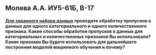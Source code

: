 Молева А.А. ИУ5-61Б, В-17
---

#### [Для заданного набора данных](https://www.kaggle.com/rhuebner/human-resources-data-set) проведите обработку пропусков в данных для одного категориального и одного количественного признака. Какие способы обработки пропусков в данных для категориальных и количественных признаков Вы использовали? Какие признаки Вы будете использовать для дальнейшего построения моделей машинного обучения и почему?
